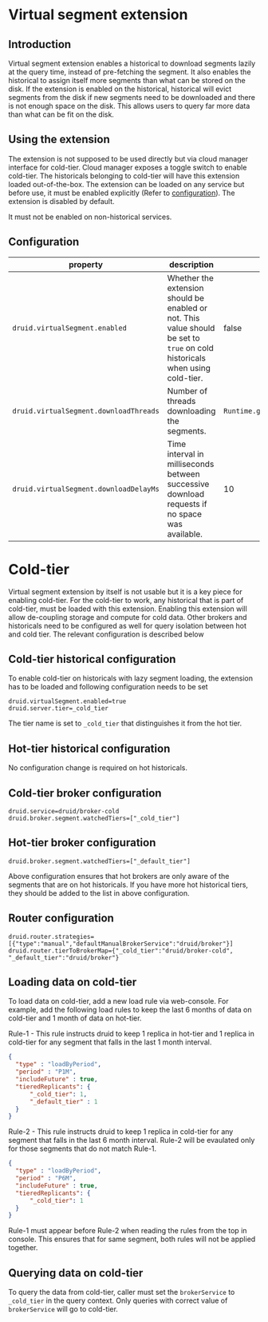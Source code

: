 <!--
  ~ Copyright (c) Imply Data, Inc. All rights reserved.
  ~
  ~ This software is the confidential and proprietary information
  ~ of Imply Data, Inc. You shall not disclose such Confidential
  ~ Information and shall use it only in accordance with the terms
  ~ of the license agreement you entered into with Imply.
  -->

# Virtual segment extension

## Introduction
Virtual segment extension enables a historical to download segments lazily at the query time, instead of pre-fetching
the segment. It also enables the historical to assign itself more segments than what can be stored on the disk. If the extension
is enabled on the historical, historical will evict segments from the disk if new segments need to be downloaded and there 
is not enough space on the disk. This allows users to query far more data than what can be fit on the disk.

## Using the extension
The extension is not supposed to be used directly but via cloud manager interface for cold-tier. Cloud manager exposes
a toggle switch to enable cold-tier. The historicals belonging to cold-tier will have this extension loaded 
out-of-the-box. The extension can be loaded on any service but before use, it must be enabled 
explicitly (Refer to [configuration](#configuration)). The extension is disabled by default. 

It must not be enabled on non-historical services. 

## Configuration

| property | description | default |
| --- | --- | --- |
| `druid.virtualSegment.enabled` | Whether the extension should be enabled or not. This value should be set to `true` on cold historicals when using cold-tier. | false |
| `druid.virtualSegment.downloadThreads` | Number of threads downloading the segments. |  `Runtime.getRuntime().availableProcessors()`  |
| `druid.virtualSegment.downloadDelayMs` | Time interval in milliseconds between successive download requests if no space was available. | 10 |

# Cold-tier
Virtual segment extension by itself is not usable but it is a key piece for enabling cold-tier. For the cold-tier to 
work, any historical that is part of cold-tier, must be loaded with this extension. Enabling this extension will allow
de-coupling storage and compute for cold data. Other brokers and historicals need to be configured as well
for query isolation between hot and cold tier. The relevant configuration is described below

## Cold-tier historical configuration
To enable cold-tier on historicals with lazy segment loading, the extension has to be loaded and following configuration
needs to be set

```
druid.virtualSegment.enabled=true
druid.server.tier=_cold_tier
```
The tier name is set to `_cold_tier` that distinguishes it from the hot tier. 

## Hot-tier historical configuration
No configuration change is required on hot historicals.

## Cold-tier broker configuration

```
druid.service=druid/broker-cold
druid.broker.segment.watchedTiers=["_cold_tier"]

```

## Hot-tier broker configuration

```
druid.broker.segment.watchedTiers=["_default_tier"]
```

Above configuration ensures that hot brokers are only aware of the segments that are on hot historicals. If you have
more hot historical tiers, they should be added to the list in above configuration.

## Router configuration


```
druid.router.strategies=[{"type":"manual","defaultManualBrokerService":"druid/broker"}]
druid.router.tierToBrokerMap={"_cold_tier":"druid/broker-cold", "_default_tier":"druid/broker"}
```

## Loading data on cold-tier

To load data on cold-tier, add a new load rule via web-console. For example, add the following load rules to keep 
the last 6 months of data on cold-tier and 1 month of data on hot-tier.

Rule-1 - This rule instructs druid to keep 1 replica in hot-tier and 1 replica in cold-tier for any segment that falls 
in the last 1 month interval. 

```json
{
  "type" : "loadByPeriod",
  "period" : "P1M",
  "includeFuture" : true,
  "tieredReplicants": {
      "_cold_tier": 1,
      "_default_tier" : 1
  }
}
```

Rule-2 - This rule instructs druid to keep 1 replica in cold-tier for any segment that falls in the last 6 month interval. Rule-2
will be evaulated only for those segments that do not match Rule-1.
```json
{
  "type" : "loadByPeriod",
  "period" : "P6M",
  "includeFuture" : true,
  "tieredReplicants": {
      "_cold_tier": 1
  }
}
```

Rule-1 must appear before Rule-2 when reading the rules from the top in console. This ensures that for same segment, 
both rules will not be applied together.

## Querying data on cold-tier

To query the data from cold-tier, caller must set the `brokerService` to `_cold_tier` in the query context. Only queries
with correct value of `brokerService` will go to cold-tier. 